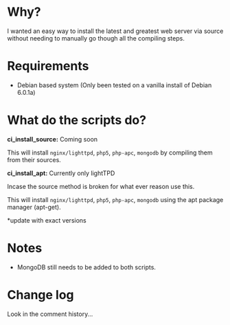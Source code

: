 Why?
===============
I wanted an easy way to install the latest and greatest web server via source without needing to manually go though all the compiling steps.

Requirements
===============
* Debian based system (Only been tested on a vanilla install of Debian 6.0.1a)

What do the scripts do?
===============
**ci\_install\_source:** Coming soon

This will install `nginx/lighttpd`, `php5`, `php-apc`, `mongodb` by compiling them from their sources.


**ci\_install\_apt:** Currently only lightTPD

Incase the source method is broken for what ever reason use this.

This will install `nginx/lighttpd`, `php5`, `php-apc`, `mongodb` using the apt package manager (apt-get).

*update with exact versions

Notes
===============
* MongoDB still needs to be added to both scripts.

Change log
===============
Look in the comment history...